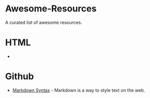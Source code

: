 # Awesome-Resources

A curated list of awesome resources.

# HTML
* 

# Github
* [Markdown Syntax](https://guides.github.com/pdfs/markdown-cheatsheet-online.pdf) - Markdown is a way to style text on the web.

